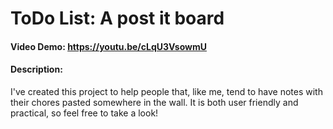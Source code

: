 # ToDo List: A post it board
#### Video Demo:  https://youtu.be/cLqU3VsowmU
#### Description: 
I've created this project to help people that, like me, tend to have notes with their chores pasted somewhere in the wall. It is both user friendly and practical, so feel free to take a look!
